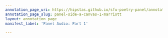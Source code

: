 ```yaml
---
annotation_page_uri: https://hipstas.github.io/sfu-poetry-panel/annotations/panel-side-a-canvas-1-marriott.json
annotation_page_slug: panel-side-a-canvas-1-marriott
layout: annotation_page
manifest_label: 'Panel Audio: Part 1'

---
```

